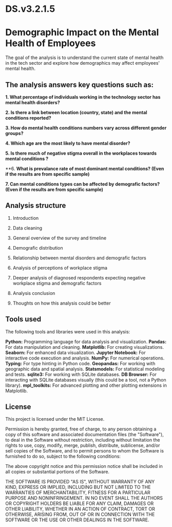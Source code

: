 # DS.v3.2.1.5

# **Demographic Impact on the Mental Health of Employees**

The goal of the analysis is to understand the current state of mental health in the tech sector and explore how demographics may affect employees' mental health.

## The analysis answers key questions such as:

**1. What percentage of individuals working in the technology sector has mental health disorders?**

**2. Is there a link between location (country, state) and the mental conditions reported?**

**3. How do mental health conditions numbers vary across different gender groups?**

**4. Which age are the most likely to have mental disorder?**

**5. Is there much of negative stigma overall in the workplaces towards mental conditions ?**

**6. **What is prevalance rate of most dominant mental conditions? (Even if the results are from specific sample)**

**7. Can mental conditions types can be affected by demografic factors? (Even if the results are from specific sample)**

## Analysis structure 

1. Introduction

2. Data cleaning

3. General overview of the survey and timeline

4. Demografic distribution

5. Relationship between mental disorders and demografic factors

6. Analysis of perceptions of workplace stigma

7. Deeper analysis of diagnosed respondents expecting negative workplace stigma and demografic factors

8. Analysis conclusion

9. Thoughts on how this analysis could be better

## Tools used

The following tools and libraries were used in this analysis:

 **Python:** Programming language for data analysis and visualization.
 **Pandas:** For data manipulation and cleaning.
 **Matplotlib:** For creating visualizations.
 **Seaborn:** For enhanced data visualization.
 **Jupyter Notebook:** For interactive code execution and analysis.
 **NumPy:** For numerical operations.
 **Typing:** For type hinting in Python code.
 **Geopandas:** For working with geographic data and spatial analysis.
 **Statsmodels:** For statistical modeling and tests.
 **sqlite3:** For working with SQLite databases.
 **DB Browser:** For interacting with SQLite databases visually (this could be a tool, not a Python library).
 **mpl_toolkits:** For advanced plotting and other plotting extensions in Matplotlib.


## License

This project is licensed under the MIT License.

Permission is hereby granted, free of charge, to any person obtaining a copy of this software and associated documentation files (the "Software"), to deal in the Software without restriction, including without limitation the rights to use, copy, modify, merge, publish, distribute, sublicense, and/or sell copies of the Software, and to permit persons to whom the Software is furnished to do so, subject to the following conditions:

The above copyright notice and this permission notice shall be included in all copies or substantial portions of the Software.

THE SOFTWARE IS PROVIDED "AS IS", WITHOUT WARRANTY OF ANY KIND, EXPRESS OR IMPLIED, INCLUDING BUT NOT LIMITED TO THE WARRANTIES OF MERCHANTABILITY, FITNESS FOR A PARTICULAR PURPOSE AND NONINFRINGEMENT. IN NO EVENT SHALL THE AUTHORS OR COPYRIGHT HOLDERS BE LIABLE FOR ANY CLAIM, DAMAGES OR OTHER LIABILITY, WHETHER IN AN ACTION OF CONTRACT, TORT OR OTHERWISE, ARISING FROM, OUT OF OR IN CONNECTION WITH THE SOFTWARE OR THE USE OR OTHER DEALINGS IN THE SOFTWARE.
